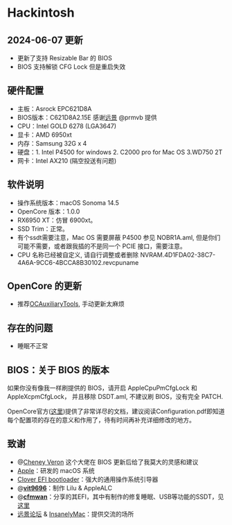 # Hackintosh

## 2024-06-07 更新

- 更新了支持  Resizable Bar 的 BIOS
- BIOS 支持解锁 CFG Lock 但是重启失效

## 硬件配置

- 主板：Asrock EPC621D8A 
- BIOS版本：C621D8A2.15E 感谢[远景](bbs.pcbeta.com) @prmvb 提供
- CPU：Intel GOLD 6278 (LGA3647)
- 显卡：AMD 6950xt
- 内存：Samsung 32G x 4
- 硬盘：1. Intel P4500 for windows 2. C2000 pro for Mac OS 3.WD750 2T
- 网卡：Intel AX210 (隔空投送有问题)

## 软件说明

- 操作系统版本：macOS Sonoma 14.5
- OpenCore 版本：1.0.0
- RX6950 XT：仿冒 6900xt。
- SSD Trim：正常。
- 有个ssdt需要注意，Mac OS 需要屏蔽 P4500 参见 NOBR1A.aml, 但是你们可能不需要，或者跟我插的不是同一个 PCIE 接口，需要注意。
- CPU 名称已经被自定义, 请自行调整或者删除 NVRAM.4D1FDA02-38C7-4A6A-9CC6-4BCCA8B30102.revcpuname

## OpenCore 的更新

-  推荐[OCAuxiliaryTools](https://github.com/ic005k/OCAuxiliaryTools/), 手动更新太麻烦

## 存在的问题

- 睡眠不正常

## BIOS：关于 BIOS 的版本

如果你没有像我一样刷提供的 BIOS，请开启 AppleCpuPmCfgLock 和 AppleXcpmCfgLock， 并且移除 DSDT.aml, 不建议刷 BIOS，没有完全 PATCH.

OpenCore官方([这里](https://github.com/acidanthera/OpenCorePkg))提供了非常详尽的文档，建议阅读Configuration.pdf即知道每个配置项的存在的意义和作用了，待有时间再补充详细修改的地方。

## 致谢

- @[Cheney Veron](https://github.com/cheneyveron) 这个大佬在 BIOS 更新后给了我莫大的灵感和建议
- [Apple](https://www.apple.com)：研发的 macOS 系统
- [Clover EFI bootloader](https://sourceforge.net/projects/cloverefiboot/)：强大的通用操作系统引导器
- @[**vit9696**](https://github.com/vit9696)：制作 Lilu & AppleALC
- @[**cfmwan**](http://i.pcbeta.com/space-uid-8977.html)：分享的其EFI，其中有制作的修复睡眠、USB等功能的SSDT，见[这里](http://bbs.pcbeta.com/viewthread-1832693-1-1.html)
- [远景论坛](http://bbs.pcbeta.com) & [InsanelyMac](http://www.insanelymac.com)：提供交流的场所
